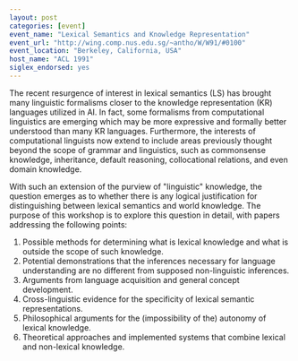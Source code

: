```yaml
---
layout: post
categories: [event]
event_name: "Lexical Semantics and Knowledge Representation"
event_url: "http://wing.comp.nus.edu.sg/~antho/W/W91/#0100"
event_location: "Berkeley, California, USA"
host_name: "ACL 1991"
siglex_endorsed: yes
---
```

The recent resurgence of interest in lexical semantics (LS) has brought many linguistic formalisms closer to the knowledge representation (KR) languages utilized in AI. In fact, some formalisms from computational linguistics are emerging which may be more expressive and formally better understood than many KR languages. Furthermore, the interests of computational linguists now extend to include areas previously thought beyond the scope of grammar and linguistics, such as commonsense knowledge, inheritance, default reasoning, collocational relations, and even domain
knowledge.

With such an extension of the purview of "linguistic" knowledge, the question emerges as to whether there is any logical justification for distinguishing between lexical semantics and world knowledge. The purpose of this workshop is to explore this question in detail, with papers addressing the following points:
1. Possible methods for determining what is lexical knowledge and what is outside the scope of such knowledge.
2. Potential demonstrations that the inferences necessary for language understanding are no different from supposed non-linguistic inferences.
3. Arguments from language acquisition and general concept development.
4. Cross-linguistic evidence for the specificity of lexical semantic representations.
5. Philosophical arguments for the (impossibility of the) autonomy of lexical knowledge.
6. Theoretical approaches and implemented systems that combine lexical and non-lexical knowledge.